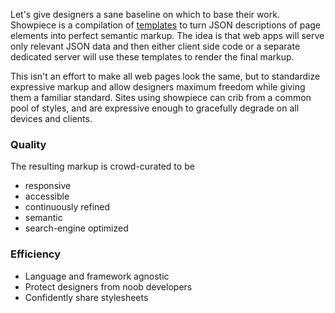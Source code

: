 Let's give designers a sane baseline on which to base their work.
Showpiece is a compilation of
[templates](https://json-template.googlecode.com/svn/trunk/doc/Introducing-JSON-Template.html)
to turn JSON descriptions of page elements into perfect semantic markup.
The idea is that web apps will serve only relevant JSON data and then
either client side code or a separate dedicated server will use these
templates to render the final markup.

This isn't an effort to make all web pages look the same, but to
standardize expressive markup and allow designers maximum freedom while
giving them a familiar standard. Sites using showpiece can crib from a
common pool of styles, and are expressive enough to gracefully degrade
on all devices and clients.

### Quality

The resulting markup is crowd-curated to be
* responsive
* accessible
* continuously refined
* semantic
* search-engine optimized

### Efficiency

* Language and framework agnostic
* Protect designers from noob developers
* Confidently share stylesheets
